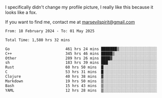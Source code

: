 I specifically didn't change my profile picture, I really like this because it looks like a fox.

If you want to find me, contact me at marsevilspirit@gmail.com

<!--START_SECTION:waka-->

```txt
From: 18 February 2024 - To: 01 May 2025

Total Time: 1,580 hrs 32 mins

Go                         461 hrs 24 mins ███████▒░░░░░░░░░░░░░░░░░   29.19 %
C++                        345 hrs 46 mins █████▒░░░░░░░░░░░░░░░░░░░   21.88 %
Other                      289 hrs 26 mins ████▓░░░░░░░░░░░░░░░░░░░░   18.31 %
sh                         183 hrs 39 mins ███░░░░░░░░░░░░░░░░░░░░░░   11.62 %
Rust                       60 hrs 50 mins  █░░░░░░░░░░░░░░░░░░░░░░░░   03.85 %
C                          53 hrs 31 mins  █░░░░░░░░░░░░░░░░░░░░░░░░   03.39 %
Clojure                    40 hrs 38 mins  ▓░░░░░░░░░░░░░░░░░░░░░░░░   02.57 %
Markdown                   19 hrs 50 mins  ▒░░░░░░░░░░░░░░░░░░░░░░░░   01.26 %
Bash                       15 hrs 43 mins  ▒░░░░░░░░░░░░░░░░░░░░░░░░   01.00 %
YAML                       12 hrs 28 mins  ▒░░░░░░░░░░░░░░░░░░░░░░░░   00.79 %
```

<!--END_SECTION:waka-->
